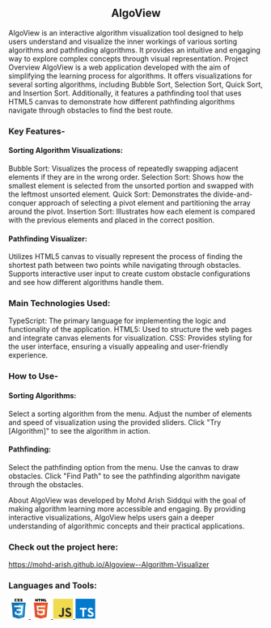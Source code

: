 <h2 align="center" font-weight="bold">AlgoView </h2>
AlgoView is an interactive algorithm visualization tool designed to help users understand and visualize the inner workings of various sorting algorithms and pathfinding algorithms. It provides an intuitive and engaging way to explore complex concepts through visual representation. Project Overview AlgoView is a web application developed with the aim of simplifying the learning process for algorithms. It offers visualizations for several sorting algorithms, including Bubble Sort, Selection Sort, Quick Sort, and Insertion Sort. Additionally, it features a pathfinding tool that uses HTML5 canvas to demonstrate how different pathfinding algorithms navigate through obstacles to find the best route. 
<h3 align="left" font-weight="bold">Key Features- </h3>
<h4 align="left" font-weight="bold">Sorting Algorithm Visualizations: </h4> 
Bubble Sort: Visualizes the process of repeatedly swapping adjacent elements if they are in the wrong order. 
Selection Sort: Shows how the smallest element is selected from the unsorted portion and swapped with the leftmost unsorted element. 
Quick Sort: Demonstrates the divide-and-conquer approach of selecting a pivot element and partitioning the array around the pivot. 
Insertion Sort: Illustrates how each element is compared with the previous elements and placed in the correct position. 
<h4 align="left" font-weight="bold">Pathfinding Visualizer: </h4>
Utilizes HTML5 canvas to visually represent the process of finding the shortest path between two points while navigating through obstacles.
Supports interactive user input to create custom obstacle configurations and see how different algorithms handle them.
<h3 align="left" font-weight="bold">Main Technologies Used: </h3>
TypeScript: The primary language for implementing the logic and functionality of the application. 
HTML5: Used to structure the web pages and integrate canvas elements for visualization. 
CSS: Provides styling for the user interface, ensuring a visually appealing and user-friendly experience.
<h3 align="left" font-weight="bold">How to Use-</h3>
<h4 align="left" font-weight="bold">Sorting Algorithms: </h4>
Select a sorting algorithm from the menu. Adjust the number of elements and speed of visualization using the provided sliders. 
Click "Try [Algorithm]" to see the algorithm in action. 
<h4 align="left" font-weight="bold">Pathfinding: </h4>
Select the pathfinding option from the menu. Use the canvas to draw obstacles. 
Click "Find Path" to see the pathfinding algorithm navigate through the obstacles. 
<p>
  
</p>

About AlgoView was developed by Mohd Arish Siddqui with the goal of making algorithm learning more accessible and engaging. By providing interactive visualizations, AlgoView helps users gain a deeper understanding of algorithmic concepts and their practical applications.</h3>

<p>
  
</p>

<h3 align="left" font-weight="bold"> Check out the project here: </h3>
<a href="https://mohd-arish.github.io/Algoview--Algorithm-Visualizer/">https://mohd-arish.github.io/Algoview--Algorithm-Visualizer</a>


<h3 align="left">Languages and Tools:</h3>
<p align="left"> <a href="https://www.w3schools.com/css/" target="_blank" rel="noreferrer"> <img src="https://raw.githubusercontent.com/devicons/devicon/master/icons/css3/css3-original-wordmark.svg" alt="css3" width="40" height="40"/> </a> <a href="https://expressjs.com" target="_blank" rel="noreferrer"> <img src="https://raw.githubusercontent.com/devicons/devicon/master/icons/html5/html5-original-wordmark.svg" alt="html5" width="40" height="40"/> </a> <a href="https://developer.mozilla.org/en-US/docs/Web/JavaScript" target="_blank" rel="noreferrer"> <img src="https://raw.githubusercontent.com/devicons/devicon/master/icons/javascript/javascript-original.svg" alt="javascript" width="40" height="40"/> </a> <a href="https://www.typescriptlang.org/" target="_blank" rel="noreferrer"> <img src="https://raw.githubusercontent.com/devicons/devicon/master/icons/typescript/typescript-original.svg" alt="typescript" width="40" height="40"/> </a> </p>
